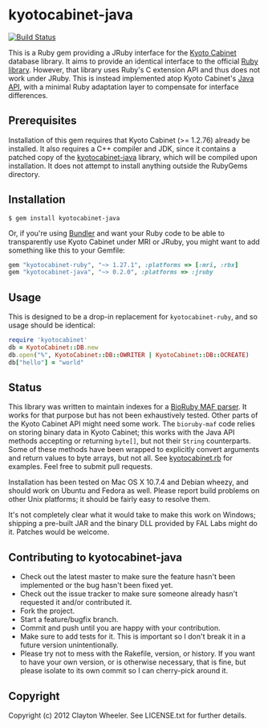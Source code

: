 # kyotocabinet-java

[![Build Status](https://secure.travis-ci.org/csw/kyotocabinet-java.png)](http://travis-ci.org/csw/kyotocabinet-java)


This is a Ruby gem providing a JRuby interface for the
[Kyoto Cabinet][] database library. It aims to provide an identical
interface to the official [Ruby library][]. However, that library uses
Ruby's C extension API and thus does not work under JRuby. This is
instead implemented atop Kyoto Cabinet's [Java API][], with a minimal
Ruby adaptation layer to compensate for interface differences.

[Kyoto Cabinet]: http://fallabs.com/kyotocabinet/
[Ruby library]: http://fallabs.com/kyotocabinet/
[Java API]: http://fallabs.com/kyotocabinet/javadoc/

## Prerequisites

Installation of this gem requires that Kyoto Cabinet (>= 1.2.76)
already be installed. It also requires a C++ compiler and JDK, since
it contains a patched copy of the [kyotocabinet-java][] library, which
will be compiled upon installation. It does not attempt to install
anything outside the RubyGems directory.

[kyotocabinet-java]: http://fallabs.com/kyotocabinet/javapkg/

## Installation

```
$ gem install kyotocabinet-java
```

Or, if you're using [Bundler][] and want your Ruby code to be able to
transparently use Kyoto Cabinet under MRI or JRuby, you might want to
add something like this to your Gemfile:

[Bundler]: http://gembundler.com/

```ruby
gem "kyotocabinet-ruby", "~> 1.27.1", :platforms => [:mri, :rbx]
gem "kyotocabinet-java", "~> 0.2.0", :platforms => :jruby
```

## Usage

This is designed to be a drop-in replacement for `kyotocabinet-ruby`,
and so usage should be identical:

```ruby
require 'kyotocabinet'
db = KyotoCabinet::DB.new
db.open("%", KyotoCabinet::DB::OWRITER | KyotoCabinet::DB::OCREATE)
db["hello"] = "world"
```

## Status

This library was written to maintain indexes for a
[BioRuby MAF parser][]. It works for that purpose but has not been
exhaustively tested. Other parts of the Kyoto Cabinet API might need
some work. The `bioruby-maf` code relies on storing binary data in
Kyoto Cabinet; this works with the Java API methods accepting or
returning `byte[]`, but not their `String` counterparts. Some of these
methods have been wrapped to explicitly convert arguments and return
values to byte arrays, but not all. See [kyotocabinet.rb][] for
examples. Feel free to submit pull requests.

[BioRuby MAF parser]: https://github.com/csw/bioruby-maf
[kyotocabinet.rb]: https://github.com/csw/kyotocabinet-java/blob/master/lib/kyotocabinet.rb

Installation has been tested on Mac OS X 10.7.4 and Debian wheezy, and
should work on Ubuntu and Fedora as well. Please report build problems
on other Unix platforms; it should be fairly easy to resolve them.

It's not completely clear what it would take to make this work on
Windows; shipping a pre-built JAR and the binary DLL provided by FAL
Labs might do it. Patches would be welcome.

## Contributing to kyotocabinet-java
 
* Check out the latest master to make sure the feature hasn't been implemented or the bug hasn't been fixed yet.
* Check out the issue tracker to make sure someone already hasn't requested it and/or contributed it.
* Fork the project.
* Start a feature/bugfix branch.
* Commit and push until you are happy with your contribution.
* Make sure to add tests for it. This is important so I don't break it in a future version unintentionally.
* Please try not to mess with the Rakefile, version, or history. If you want to have your own version, or is otherwise necessary, that is fine, but please isolate to its own commit so I can cherry-pick around it.

## Copyright

Copyright (c) 2012 Clayton Wheeler. See LICENSE.txt for
further details.

